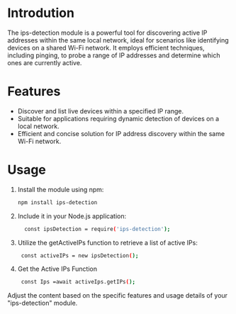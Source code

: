 # Introdution

The ips-detection module is a powerful tool for discovering active IP addresses within the same local network, ideal for scenarios like identifying devices on a shared Wi-Fi network. It employs efficient techniques, including pinging, to probe a range of IP addresses and determine which ones are currently active.

# Features
- Discover and list live devices within a specified IP range.
- Suitable for applications requiring dynamic detection of devices on a local network.
- Efficient and concise solution for IP address discovery within the same Wi-Fi network.

# Usage
1. Install the module using npm:
   ```bash
   npm install ips-detection
   ```

2. Include it in your Node.js application:
   ```bash
     const ipsDetection = require('ips-detection');
   ```

3. Utilize the getActiveIPs function to retrieve a list of active IPs:
   ```bash    
    const activeIPs = new ipsDetection();
   ```
4. Get the Active IPs Function
   ```bash    
    const Ips =await activeIps.getIPs();
   ```

Adjust the content based on the specific features and usage details of your "ips-detection" module.
